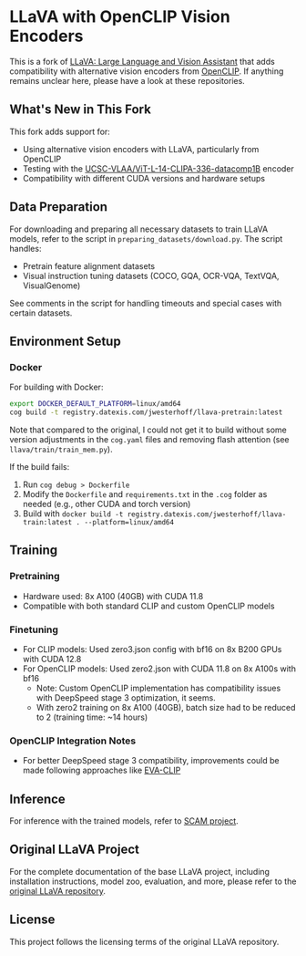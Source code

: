# LLaVA with OpenCLIP Vision Encoders

This is a fork of [LLaVA: Large Language and Vision Assistant](https://github.com/haotian-liu/LLaVA) that adds compatibility with alternative vision encoders from [OpenCLIP](https://github.com/mlfoundations/open_clip).
If anything remains unclear here, please have a look at these repositories.

## What's New in This Fork

This fork adds support for:
- Using alternative vision encoders with LLaVA, particularly from OpenCLIP
- Testing with the [UCSC-VLAA/ViT-L-14-CLIPA-336-datacomp1B](https://huggingface.co/UCSC-VLAA/ViT-L-14-CLIPA-336-datacomp1B) encoder
- Compatibility with different CUDA versions and hardware setups

## Data Preparation

For downloading and preparing all necessary datasets to train LLaVA models, refer to the script in `preparing_datasets/download.py`. The script handles:
- Pretrain feature alignment datasets
- Visual instruction tuning datasets (COCO, GQA, OCR-VQA, TextVQA, VisualGenome)

See comments in the script for handling timeouts and special cases with certain datasets.

## Environment Setup

### Docker

For building with Docker:
```bash
export DOCKER_DEFAULT_PLATFORM=linux/amd64
cog build -t registry.datexis.com/jwesterhoff/llava-pretrain:latest
```

Note that compared to the original, I could not get it to build without some version adjustments in the `cog.yaml` files and removing flash attention (see `llava/train/train_mem.py`).

If the build fails:
1. Run `cog debug > Dockerfile`
2. Modify the `Dockerfile` and `requirements.txt` in the `.cog` folder as needed (e.g., other CUDA and torch version)
3. Build with `docker build -t registry.datexis.com/jwesterhoff/llava-train:latest . --platform=linux/amd64`

## Training

### Pretraining
- Hardware used: 8x A100 (40GB) with CUDA 11.8
- Compatible with both standard CLIP and custom OpenCLIP models

### Finetuning
- For CLIP models: Used zero3.json config with bf16 on 8x B200 GPUs with CUDA 12.8
- For OpenCLIP models: Used zero2.json with CUDA 11.8 on 8x A100s with bf16
  - Note: Custom OpenCLIP implementation has compatibility issues with DeepSpeed stage 3 optimization, it seems.
  - With zero2 training on 8x A100 (40GB), batch size had to be reduced to 2 (training time: ~14 hours)

### OpenCLIP Integration Notes
- For better DeepSpeed stage 3 compatibility, improvements could be made following approaches like [EVA-CLIP](https://github.com/baaivision/EVA/blob/master/EVA-CLIP-18B/shinji/eva_clip/factory.py#L168)

## Inference

For inference with the trained models, refer to [SCAM project](https://github.com/Bliss-e-V/SCAM).

## Original LLaVA Project

For the complete documentation of the base LLaVA project, including installation instructions, model zoo, evaluation, and more, please refer to the [original LLaVA repository](https://github.com/haotian-liu/LLaVA).

## License

This project follows the licensing terms of the original LLaVA repository.
